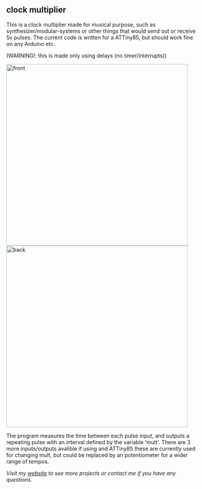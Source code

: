 ## clock multiplier
This is a clock multiplier made for musical purpose, such as synthesizer/modular-systems or other things that would send out or receive 5v pulses. The current code is written for a ATTiny85, but should work fine on any Arduino etc.

(WARNING!: this is made only using delays (no timer/interrupts))

<img src="https://www.simonjuhl.net/wp-content/uploads/2020/03/IMG_0597-768x432.jpg" alt="front" width="480px">
<img src="https://www.simonjuhl.net/wp-content/uploads/2020/03/IMG_0602-1024x576.jpg" alt="back" width="480px">

The program measures the time between each pulse input, and outputs a repeating pulse with an interval defined by the variable 'mult'. There are 3 more inputs/outputs avalible if using and ATTiny85 these are currently used for changing mult, but could be replaced by an potentiometer for a wider range of tempos.

*Visit my [website](https://www.simonjuhl.net/) to see more projects or contact me if you have any questions.*
